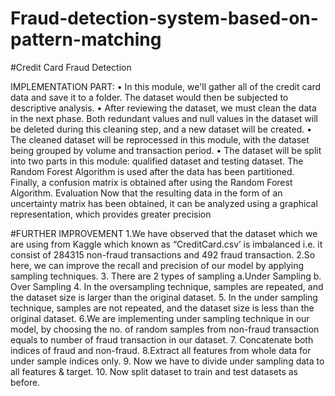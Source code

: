 # Fraud-detection-system-based-on-pattern-matching

#Credit Card Fraud Detection

IMPLEMENTATION PART: 
• In this module, we'll gather all of the credit card data and save it to a folder. The dataset would then be subjected to descriptive analysis. 
• After reviewing the dataset, we must clean the data in the next phase. Both redundant values and null values in the dataset will be deleted during this cleaning step, and a new dataset will be created. 
• The cleaned dataset will be reprocessed in this module, with the dataset being grouped by volume and transaction period.
 • The dataset will be split into two parts in this module: qualified dataset and testing dataset. The Random Forest Algorithm is used after the data has been partitioned. Finally, a confusion matrix is obtained after using the Random Forest Algorithm. Evaluation Now that the resulting data in the form of an uncertainty matrix has been obtained, it can be analyzed using a graphical representation, which provides greater precision


#FURTHER IMPROVEMENT
1.We have observed that the dataset which we are using from Kaggle which known as “CreditCard.csv’ is imbalanced i.e. it consist of 284315 non-fraud transactions and 492 fraud transaction.
2.So here, we can improve the recall and precision of our model by applying sampling techniques. 
3. There are 2 types of sampling 
a.Under Sampling 
b. Over Sampling
4. In the oversampling technique, samples are repeated, and the dataset size is larger than the original dataset. 
5. In the under sampling technique, samples are not repeated, and the dataset size is less than the original dataset.
6.We are implementing under sampling technique in our model, by choosing the no. of random samples from non-fraud transaction equals to number of fraud transaction in our dataset.
7. Concatenate both indices of fraud and non-fraud. 
8.Extract all features from whole data for under sample indices only.
9. Now we have to divide under sampling data to all features & target. 
10. Now split dataset to train and test datasets as before.
